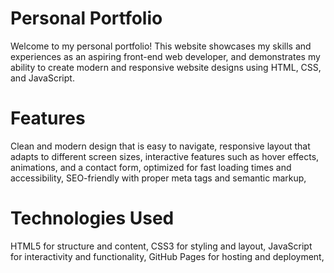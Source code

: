 # Personal Portfolio
Welcome to my personal portfolio! This website showcases my skills and experiences as an aspiring front-end web developer, and demonstrates my ability to create modern and responsive website designs using HTML, CSS, and JavaScript.


# Features
Clean and modern design that is easy to navigate,
responsive layout that adapts to different screen sizes,
interactive features such as hover effects, animations, and a contact form,
optimized for fast loading times and accessibility,
SEO-friendly with proper meta tags and semantic markup,
# Technologies Used
HTML5 for structure and content,
CSS3 for styling and layout,
JavaScript for interactivity and functionality,
GitHub Pages for hosting and deployment,
